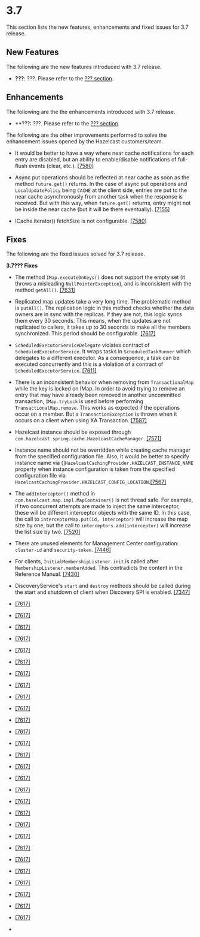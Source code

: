 
# 3.7

This section lists the new features, enhancements and fixed issues for 3.7 release.

## New Features

The following are the new features introduced with 3.7 release.

- **???**: ???. Please refer to the [??? section](http://docs.hazelcast.org/docs/latest-dev/manual/html-single/index.html#???).

## Enhancements

The following are the the enhancements introduced with 3.7 release.

- **???: ???. Please refer to the [??? section](http://docs.hazelcast.org/docs/latest-dev/manual/html-single/index.html#???).


The following are the other improvements performed to solve the enhancement issues opened by the Hazelcast customers/team.

- It would be better to have a way where near cache notifications for each entry are disabled, but an ability to enable/disable notifications of full-flush events (clear, etc.). <a href="https://github.com/hazelcast/hazelcast/issues/7580" target="_blank">[7580]</a>

- Async put operations should be reflected at near cache as soon as the method `future.get()` returns. In the case of async put operations and `LocalUpdatePolicy` being `CACHE` at the client side, entries are put to the near cache asynchronously from another task when the response is received. But with this way, when `future.get()` returns, entry might not be inside the near cache (but it will be there eventually). <a href="https://github.com/hazelcast/hazelcast/issues/7155" target="_blank">[7155]</a>

- ICache.iterator() fetchSize is not configurable. <a href="https://github.com/hazelcast/hazelcast/issues/7580" target="_blank">[7580]</a>





## Fixes

The following are the fixed issues solved for 3.7 release.

**3.7??? Fixes**

- The method `IMap.executeOnKeys()` does not support the empty set (it throws a misleading `NullPointerException`), and is inconsistent with the method `getAll()`. <a href="https://github.com/hazelcast/hazelcast/issues/7631" target="_blank">[7631]</a>



- Replicated map updates take a very long time. The problematic method is `putAll()`. The replication logic in this method checks whether the data owners are in sync with the replicas. If they are not, this logic syncs them every 30 seconds. This means, when the updates are not replicated to callers, it takes up to 30 seconds to make all the members synchronized. This period should be configurable. <a href="https://github.com/hazelcast/hazelcast/issues/7617" target="_blank">[7617]</a>



- `ScheduledExecutorServiceDelegate` violates contract of `ScheduledExecutorService`. It wraps tasks in `ScheduledTaskRunner` which delegates to a different executor. As a consequence, a task can be executed concurrently and this is a violation of a contract of `ScheduledExecutorService`. <a href="https://github.com/hazelcast/hazelcast/issues/7611" target="_blank">[7611]</a>



- There is an inconsistent behavior when removing from `TransactionalMap` while the key is locked on IMap. In order to avoid trying to remove an entry that may have already been removed in another uncommitted transaction, `IMap.tryLock` is used before performing `TransactionalMap.remove`. This works as expected if the operations occur on a member. But a `TransactionException` is thrown when it occurs on a client when using XA Transaction. <a href="https://github.com/hazelcast/hazelcast/issues/7587" target="_blank">[7587]</a>



- Hazelcast instance should be exposed through `com.hazelcast.spring.cache.HazelcastCacheManager`. <a href="https://github.com/hazelcast/hazelcast/issues/7571" target="_blank">[7571]</a>



- Instance name should not be overridden while creating cache manager from the specified configuration file. Also, it would be better to specify instance name via (]`HazelcastCachingProvider.HAZELCAST_INSTANCE_NAME` property when instance configuration is taken from the specified configuration file via `HazelcastCachingProvider.HAZELCAST_CONFIG_LOCATION`.<a href="https://github.com/hazelcast/hazelcast/issues/7567" target="_blank">[7567]</a>



- The `addInterceptor()` method in `com.hazelcast.map.impl.MapContainer()` is not thread safe. For example, if two concurrent attempts are made to inject the same interceptor, these will be different interceptor objects with the same ID. In this case, the call to `interceptorMap.put(id, interceptor)` will increase the map size by one, but the call to `interceptors.add(interceptor)` will increase the list size by two. <a href="https://github.com/hazelcast/hazelcast/issues/7520" target="_blank">[7520]</a>



- There are unused elements for Management Center configuration: `cluster-id` and `security-token`. <a href="https://github.com/hazelcast/hazelcast/issues/7446" target="_blank">[7446]</a>



- For clients, `InitialMembershipListener.init` is called after `MembershipListener.memberAdded`. This contradicts the content in the Reference Manual.  <a href="https://github.com/hazelcast/hazelcast/issues/7430" target="_blank">[7430]</a>



- DiscoveryService's `start` and `destroy` methods should be called during the start and shutdown of client when Discovery SPI is enabled. <a href="https://github.com/hazelcast/hazelcast/issues/7347" target="_blank">[7347]</a>



- <a href="https://github.com/hazelcast/hazelcast/issues/7617" target="_blank">[7617]</a>
- <a href="https://github.com/hazelcast/hazelcast/issues/7617" target="_blank">[7617]</a>
- <a href="https://github.com/hazelcast/hazelcast/issues/7617" target="_blank">[7617]</a>
- <a href="https://github.com/hazelcast/hazelcast/issues/7617" target="_blank">[7617]</a>
- <a href="https://github.com/hazelcast/hazelcast/issues/7617" target="_blank">[7617]</a>
- <a href="https://github.com/hazelcast/hazelcast/issues/7617" target="_blank">[7617]</a>
- <a href="https://github.com/hazelcast/hazelcast/issues/7617" target="_blank">[7617]</a>
- <a href="https://github.com/hazelcast/hazelcast/issues/7617" target="_blank">[7617]</a>
- <a href="https://github.com/hazelcast/hazelcast/issues/7617" target="_blank">[7617]</a>
- <a href="https://github.com/hazelcast/hazelcast/issues/7617" target="_blank">[7617]</a>
- <a href="https://github.com/hazelcast/hazelcast/issues/7617" target="_blank">[7617]</a>
- <a href="https://github.com/hazelcast/hazelcast/issues/7617" target="_blank">[7617]</a>
- <a href="https://github.com/hazelcast/hazelcast/issues/7617" target="_blank">[7617]</a>
- <a href="https://github.com/hazelcast/hazelcast/issues/7617" target="_blank">[7617]</a>
- <a href="https://github.com/hazelcast/hazelcast/issues/7617" target="_blank">[7617]</a>
- <a href="https://github.com/hazelcast/hazelcast/issues/7617" target="_blank">[7617]</a>
- <a href="https://github.com/hazelcast/hazelcast/issues/7617" target="_blank">[7617]</a>
- <a href="https://github.com/hazelcast/hazelcast/issues/7617" target="_blank">[7617]</a>
- <a href="https://github.com/hazelcast/hazelcast/issues/7617" target="_blank">[7617]</a>
- <a href="https://github.com/hazelcast/hazelcast/issues/7617" target="_blank">[7617]</a>
- <a href="https://github.com/hazelcast/hazelcast/issues/7617" target="_blank">[7617]</a>
- <a href="https://github.com/hazelcast/hazelcast/issues/7617" target="_blank">[7617]</a>
- <a href="https://github.com/hazelcast/hazelcast/issues/7617" target="_blank">[7617]</a>
- <a href="https://github.com/hazelcast/hazelcast/issues/7617" target="_blank">[7617]</a>
- <a href="https://github.com/hazelcast/hazelcast/issues/7617" target="_blank">[7617]</a>
- <a href="https://github.com/hazelcast/hazelcast/issues/7617" target="_blank">[7617]</a>
- <a href="https://github.com/hazelcast/hazelcast/issues/7617" target="_blank">[7617]</a>
- <a href="https://github.com/hazelcast/hazelcast/issues/7617" target="_blank">[7617]</a>
- 



